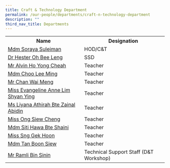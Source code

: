 ```yaml
---
title: Craft & Technology Department
permalink: /our-people/departments/craft-n-technology-department
description: ""
third_nav_title: Departments
---
```

<table>
<tbody>
<tr>
<th>Name</th>
<th>Designation</th>
</tr>
<tr>
<td><a href="mailto:soraya_suleiman@schools.gov.sg" target="">Mdm Soraya Suleiman</a>&nbsp;</td>
<td>HOD/C&amp;T&nbsp;</td>
</tr>
<tr>
<td><a href="mailto:oh_bee_leng_hester@schools.gov.sg" target="">Dr Hester Oh Bee Leng</a></td>
<td>SSD&nbsp;</td>
</tr>
<tr>
<td><a href="mailto:ho_yong_cheah_alvin@schools.gov.sg" target="">Mr Alvin Ho Yong Cheah</a></td>
<td>Teacher&nbsp;</td>
</tr>
<tr>
<td><a href="mailto:choo_lee_ming@schools.gov.sg" target="">Mdm Choo Lee Ming</a>&nbsp;</td>
<td>Teacher<br /></td>
</tr>
<tr>
<td><a href="mailto:chan_wai_meng@schools.gov.sg" target="">Mr Chan Wai Meng</a>&nbsp;</td>
<td>Teacher&nbsp;</td>
</tr>
<tr>
<td><a href="mailto:Evangeline_Anne_Lim_Shyan@schools.gov.sg" target="">Miss Evangeline Anne Lim Shyan Ying</a></td>
<td>Teacher&nbsp;</td>
</tr>
<tr>
<td><a href="mailto:liyana_athirah_zainal_abidin@schools.gov.sg" target="">Ms Liyana Athirah Bte Zainal Abidin</a></td>
<td>Teacher </td>
</tr>
<tr>
<td><a href="mailto:Ong_Siew_Cheng@schools.gov.sg" target="">Miss Ong Siew Cheng</a></td>
<td>Teacher&nbsp;</td>
</tr>
<tr>
<td><a href="mailto:siti_hawa_shaini@schools.gov.sg" target="">Mdm Siti Hawa Bte Shaini</a></td>
<td>Teacher</td>
</tr>
<tr>
<td><a href="mailto:sng_gek_hoon@schools.gov.sg" target="">Miss Sng Gek Hoon</a><br /></td>
<td>Teacher</td>
</tr>
<tr>
<td><a href="mailto:tan_boon_siew@schools.gov.sg" target="">Mdm Tan Boon Siew</a>&nbsp;</td>
<td>Teacher&nbsp;</td>
</tr>
<tr>
<td><a href="mailto:ramli_sinin@schools.gov.sg" target="">Mr Ramli Bin Sinin</a></td>
<td>Technical Support Staff (D&amp;T Workshop)&nbsp;</td>
</tr>
</tbody>
</table>